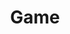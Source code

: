 ---
title: "Game"
excerpt: "I love several video games like <b>PUBG</b>, <b>It Takes Two</b>, <b>The legend of Zelda</b>. <b>Tears of the Kingdom</b> is the game I'm playing recently. <br> <img src='/images/totk_1.png'>"
collection: hobbies
---